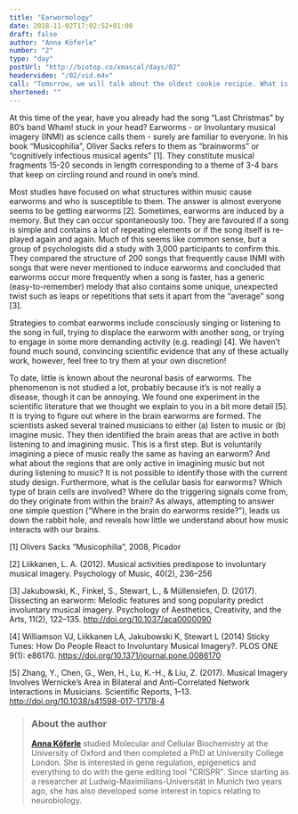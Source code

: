 ```yaml
---
title: "Earwormology"
date: 2018-11-02T17:02:52+01:00
draft: false
author: "Anna Köferle"
number: "2"
type: "day"
postUrl: "http://biotop.co/xmascal/days/02"
headervideo: "/02/vid.m4v"
call: "Tomorrow, we will talk about the oldest cookie recipie. What is the oldest you know? #biotop_advent"
shortened: ""
---
```

At this time of the year, have you already had the song “Last Christmas” by 80’s band Wham! stuck in your head? Earworms - or Involuntary musical imagery (INMI) as science calls them - surely are familiar to everyone. In his book “Musicophilia”, Oliver Sacks refers to them as “brainworms” or “cognitively infectious musical agents” [1]. They constitute musical fragments 15-20 seconds in length corresponding to a theme of 3-4 bars that keep on circling round and round in one’s mind.

Most studies have focused on what structures within music cause earworms and who is susceptible to them. The answer is almost everyone seems to be getting earworms [2]. Sometimes, earworms are induced by a memory. But they can occur spontaneously too. They are favoured if a song is simple and contains a lot of repeating elements or if the song itself is re-played again and again. Much of this seems like common sense, but a group of psychologists did a study with 3,000 participants to confirm this. They compared the structure of 200 songs that frequently cause INMI with songs that were never mentioned to induce earworms and concluded that earworms occur more frequently when a song is faster, has a generic (easy-to-remember) melody that also contains some unique, unexpected twist such as leaps or repetitions that sets it apart from the “average” song [3].

Strategies to combat earworms include consciously singing or listening to the song in full, trying to displace the earworm with another song, or trying to engage in some more demanding activity (e.g. reading) [4]. We haven’t found much sound, convincing scientific evidence that any of these actually work, however, feel free to try them at your own discretion!

To date, little is known about the neuronal basis of earworms. The phenomenon is not studied a lot, probably because it’s is not really a disease, though it can be annoying. We found one experiment in the scientific literature that we thought we explain to you in a bit more detail [5]. It is trying to figure out where in the brain earworms are formed. The scientists asked several trained musicians to either (a) listen to music or (b) imagine music. They then identified the brain areas that are active in both listening to and imagining music. This is a first step. But is voluntarily imagining a piece of music really the same as having an earworm? And what about the regions that are only active in imagining music but not during listening to music? It is not possible to identify those with the current study design. Furthermore, what is the cellular basis for earworms? Which type of brain cells are involved? Where do the triggering signals come from, do they originate from within the brain? As always, attempting to answer one simple question (“Where in the brain do earworms reside?”), leads us down the rabbit hole, and reveals how little we understand about how music interacts with our brains.

<!--more-->

[1] Olivers Sacks “Musicophilia”, 2008, Picador

[2] Liikkanen, L. A. (2012). Musical activities predispose to involuntary musical imagery. Psychology of Music, 40(2), 236–256

[3] Jakubowski, K., Finkel, S., Stewart, L., & Müllensiefen, D. (2017). Dissecting an earworm: Melodic features and song popularity predict involuntary musical imagery. Psychology of Aesthetics, Creativity, and the Arts, 11(2), 122–135. http://doi.org/10.1037/aca0000090

[4] Williamson VJ, Liikkanen LA, Jakubowski K, Stewart L (2014) Sticky Tunes: How Do People React to Involuntary Musical Imagery?. PLOS ONE 9(1): e86170. https://doi.org/10.1371/journal.pone.0086170

[5]  Zhang, Y., Chen, G., Wen, H., Lu, K.-H., & Liu, Z. (2017). Musical Imagery Involves Wernicke’s Area in Bilateral and Anti-Correlated Network Interactions in Musicians. Scientific Reports, 1–13. http://doi.org/10.1038/s41598-017-17178-4

> ### About the author
>**[Anna Köferle](http://biotop.co/en/person/anna-koeferle/)** studied Molecular and Cellular Biochemistry at the University of Oxford and then completed a PhD at University College London. She is interested in gene regulation, epigenetics and everything to do with the gene editing tool "CRISPR". Since starting as a researcher at Ludwig-Maximilians-Universität in Munich two years ago, she has also developed some interest in topics relating to neurobiology.
